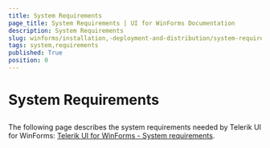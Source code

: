 ```yaml
---
title: System Requirements
page_title: System Requirements | UI for WinForms Documentation
description: System Requirements
slug: winforms/installation,-deployment-and-distribution/system-requirements
tags: system,requirements
published: True
position: 0
---
```


# System Requirements



## 

The following page describes the system requirements needed by Telerik UI for WinForms: [Telerik UI for WinForms - System requirements](http://www.telerik.com/winforms/tech-sheets/system-requirements).
        
